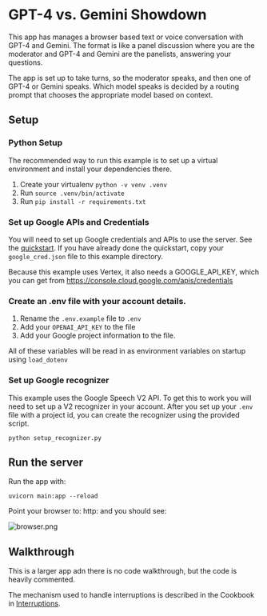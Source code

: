 # GPT-4 vs. Gemini Showdown

This app has manages a browser based text or voice conversation with GPT-4 and Gemini.
The format is like a panel discussion where you are the moderator and GPT-4 and Gemini 
are the panelists, answering your questions.

The app is set up to take turns, so the moderator speaks, and then one of GPT-4 or Gemini speaks.
Which model speaks is decided by a routing prompt that chooses the appropriate model based on context.

## Setup

### Python Setup

The recommended way to run this example is to set up a virtual environment and install your dependencies there.

1. Create your virtualenv `python -v venv .venv`
2. Run `source .venv/bin/activate`
3. Run `pip install -r requirements.txt`

### Set up Google APIs and Credentials 

You will need to set up Google credentials and APIs to use the server.  See the [quickstart](https://voice-stream.readthedocs.io/en/latest/getting_started/index.html).
If you have already done the quickstart, copy your `google_cred.json` file to this example directory.

Because this example uses Vertex, it also needs a GOOGLE_API_KEY, which you can get from <https://console.cloud.google.com/apis/credentials>

### Create an .env file with your account details.

1. Rename the `.env.example` file to `.env`
2. Add your `OPENAI_API_KEY` to the file
3. Add your Google project information to the file.

All of these variables will be read in as environment variables on startup using `load_dotenv`

### Set up Google recognizer

This example uses the Google Speech V2 API.  To get this to work you will need
to set up a V2 recognizer in your account.  After you set up your `.env` file with a project id, 
you can create the recognizer using the provided script.

```python setup_recognizer.py```

## Run the server

Run the app with:

```uvicorn main:app --reload```

Point your browser to: http: and you should see:

![browser.png](./browser.png)

## Walkthrough

This is a larger app adn there is no code walkthrough, but the code is heavily commented.

The mechanism used to handle interruptions is described in the Cookbook in [Interruptions](https://voice-stream.readthedocs.io/en/latest/cookbook/interruptions.html). 
